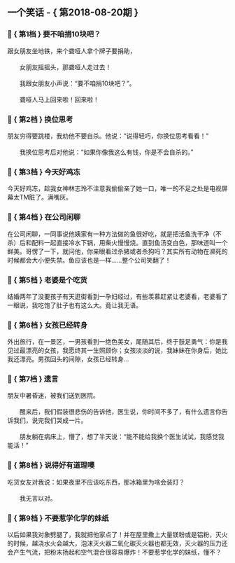 ## 一个笑话 - { 第2018-08-20期 }
</hr>

### :jack_o_lantern: { 第1档 } 要不咱捐10块吧？
跟女朋友坐地铁，来个聋哑人拿个牌子要捐助，<br/><br/>　　女朋友摇摇头，那聋哑人走过去！<br/><br/>　　我跟女朋友小声说：“要不咱捐10块吧？”。<br/><br/>　　聋哑人马上回来啦！回来啦！


### :jack_o_lantern: { 第2档 } 换位思考
朋友穷得要跳楼，我劝他不要自杀。他说：“说得轻巧，你换位思考看看！”<br/><br/>　　我换位思考后对他说：“如果你像我这么有钱，你是不会自杀的。”


### :jack_o_lantern: { 第3档 } 今天好鸡冻
今天好鸡冻，趁我女神林志玲不注意我偷偷亲了她一口，唯一的不足之处是电视屏幕太TM脏了。满嘴灰。


### :jack_o_lantern: { 第4档 } 在公司闲聊
在公司闲聊，一同事说他姨家有一种方法做的鱼很好吃，就是把活鱼洗干净（不杀）后和配料一起直接冷水下锅，用柴火慢慢烧。直到鱼汤变白色，那味道叫一个鲜美。哥愣了一下，就问他，你亲眼看过杀猪或者杀狗吗？其实所有动物在濒死的时候都会大小便失禁。鱼应该也是一样……整个公司笑翻了！


### :jack_o_lantern: { 第5档 } 老婆是个吃货
结婚两年了没要孩子有天逛街看到一孕妇经过，有些羡慕赶紧让老婆看，老婆看了一眼说，我吃饱了肚子也有这么大。竟让我无语。


### :jack_o_lantern: { 第6档 } 女孩已经转身
外出旅行，在一景区，一男孩看到一绝色美女，尾随其后，终于鼓足勇气：你是我见过最漂亮的女孩，我愿终其一生照顾你；女孩淡淡的说，我妹妹在你身后，她比我还漂亮。男孩回头的间隙，女孩已经转身...


### :jack_o_lantern: { 第7档 } 遗言
朋友中暑昏迷，被我们送到医院。<br/><br/>　　醒来后，我们假装很悲伤的告诉他，医生说，你时间不多了，有什么遗言你告诉我们，说完我们哭成一片。<br/><br/>　　朋友躺在病床上，懵了，想了半天说：“能不能给我换个医生试试，我感觉我能活！”


### :jack_o_lantern: { 第8档 } 说得好有道理噢
吃货女友对我说：如果夜里不应该吃东西，那冰箱里为啥会装灯？<br/><br/>　　我无言以对。


### :jack_o_lantern: { 第9档 } 不要惹学化学的妹纸
以后如果我对象劈腿了，我就把他家点了！并在屋里撒上大量镁粉或是铝粉，灭火的时候，越浇水火会越大，泡沫灭火器二氧化碳灭火器也都无效，灭火器的压力还会产生气流，把粉末扬起和空气混合很容易爆炸！不要惹学化学的妹纸，懂不？

